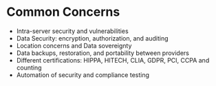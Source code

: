 # Common Concerns

* Intra-server security and vulnerabilities
* Data Security: encryption, authorization, and auditing
* Location concerns and Data sovereignty
* Data backups, restoration, and portability between providers
* Different certifications: HIPPA, HITECH, CLIA, GDPR, PCI, CCPA and counting
* Automation of security and compliance testing

